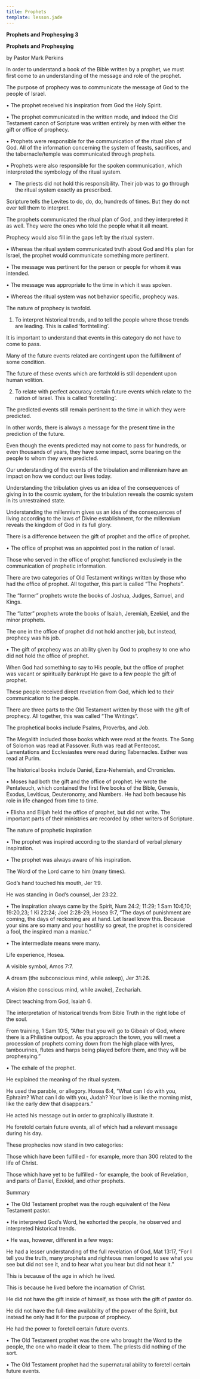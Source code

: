 ```yaml
---
title: Prophets
template: lesson.jade
---
```



**Prophets and Prophesying 3**

**Prophets and Prophesying**

by Pastor Mark Perkins

In order to understand a book of the Bible written by a prophet, we must
first come to an understanding of the message and role of the prophet.

The purpose of prophecy was to communicate the message of God to the
people of Israel.

• The prophet received his inspiration from God the Holy Spirit.

• The prophet communicated in the written mode, and indeed the Old
Testament canon of Scripture was written entirely by men with either the
gift or office of prophecy.

• Prophets were responsible for the communication of the ritual plan of
God. All of the information concerning the system of feasts, sacrifices,
and the tabernacle/temple was communicated through prophets.

• Prophets were also responsible for the spoken communication, which
interpreted the symbology of the ritual system.

- The priests did not hold this responsibility. Their job was to go
through the ritual system exactly as prescribed.

Scripture tells the Levites to do, do, do, hundreds of times. But they
do not ever tell them to interpret.

The prophets communicated the ritual plan of God, and they interpreted
it as well. They were the ones who told the people what it all meant.

Prophecy would also fill in the gaps left by the ritual system.

• Whereas the ritual system communicated truth about God and His plan
for Israel, the prophet would communicate something more pertinent.

• The message was pertinent for the person or people for whom it was
intended.

• The message was appropriate to the time in which it was spoken.

• Whereas the ritual system was not behavior specific, prophecy was.

The nature of prophecy is twofold.

1. To interpret historical trends, and to tell the people where those
trends are leading. This is called ‘forthtelling’.

It is important to understand that events in this category do not have
to come to pass.

Many of the future events related are contingent upon the fulfillment of
some condition.

The future of these events which are forthtold is still dependent upon
human volition.

2. To relate with perfect accuracy certain future events which relate to
the nation of Israel. This is called ‘foretelling’.

The predicted events still remain pertinent to the time in which they
were predicted.

In other words, there is always a message for the present time in the
prediction of the future.

Even though the events predicted may not come to pass for hundreds, or
even thousands of years, they have some impact, some bearing on the
people to whom they were predicted.

Our understanding of the events of the tribulation and millennium have
an impact on how we conduct our lives today.

Understanding the tribulation gives us an idea of the consequences of
giving in to the cosmic system, for the tribulation reveals the cosmic
system in its unrestrained state.

Understanding the millennium gives us an idea of the consequences of
living according to the laws of Divine establishment, for the millennium
reveals the kingdom of God in its full glory.

There is a difference between the gift of prophet and the office of
prophet.

• The office of prophet was an appointed post in the nation of Israel.

Those who served in the office of prophet functioned exclusively in the
communication of prophetic information.

There are two categories of Old Testament writings written by those who
had the office of prophet. All together, this part is called “The
Prophets”.

The “former” prophets wrote the books of Joshua, Judges, Samuel, and
Kings.

The “latter” prophets wrote the books of Isaiah, Jeremiah, Ezekiel, and
the minor prophets.

The one in the office of prophet did not hold another job, but instead,
prophecy was his job.

• The gift of prophecy was an ability given by God to prophesy to one
who did not hold the office of prophet.

When God had something to say to His people, but the office of prophet
was vacant or spiritually bankrupt He gave to a few people the gift of
prophet.

These people received direct revelation from God, which led to their
communication to the people.

There are three parts to the Old Testament written by those with the
gift of prophecy. All together, this was called “The Writings”.

The prophetical books include Psalms, Proverbs, and Job.

The Megalith included those books which were read at the feasts. The
Song of Solomon was read at Passover. Ruth was read at Pentecost.
Lamentations and Ecclesiastes were read during Tabernacles. Esther was
read at Purim.

The historical books include Daniel, Ezra-Nehemiah, and Chronicles.

• Moses had both the gift and the office of prophet. He wrote the
Pentateuch, which contained the first five books of the Bible, Genesis,
Exodus, Leviticus, Deuteronomy, and Numbers. He had both because his
role in life changed from time to time.

• Elisha and Elijah held the office of prophet, but did not write. The
important parts of their ministries are recorded by other writers of
Scripture.

The nature of prophetic inspiration

• The prophet was inspired according to the standard of verbal plenary
inspiration.

• The prophet was always aware of his inspiration.

The Word of the Lord came to him (many times).

God’s hand touched his mouth, Jer 1:9.

He was standing in God’s counsel, Jer 23:22.

• The inspiration always came by the Spirit, Num 24:2; 11:29; 1 Sam
10:6,10; 19:20,23; 1 Ki 22:24; Joel 2:28-29, Hosea 9:7, “The days of
punishment are coming, the days of reckoning are at hand. Let Israel
know this. Because your sins are so many and your hostility so great,
the prophet is considered a fool, the inspired man a maniac.”

• The intermediate means were many.

Life experience, Hosea.

A visible symbol, Amos 7:7.

A dream (the subconscious mind, while asleep), Jer 31:26.

A vision (the conscious mind, while awake), Zechariah.

Direct teaching from God, Isaiah 6.

The interpretation of historical trends from Bible Truth in the right
lobe of the soul.

From training, 1 Sam 10:5, “After that you will go to Gibeah of God,
where there is a Philistine outpost. As you approach the town, you will
meet a procession of prophets coming down from the high place with
lyres, tambourines, flutes and harps being played before them, and they
will be prophesying.”

• The exhale of the prophet.

He explained the meaning of the ritual system.

He used the parable, or allegory. Hosea 6:4, “What can I do with you,
Ephraim? What can I do with you, Judah? Your love is like the morning
mist, like the early dew that disappears.”

He acted his message out in order to graphically illustrate it.

He foretold certain future events, all of which had a relevant message
during his day.

These prophecies now stand in two categories:

Those which have been fulfilled - for example, more than 300 related to
the life of Christ.

Those which have yet to be fulfilled - for example, the book of
Revelation, and parts of Daniel, Ezekiel, and other prophets.

Summary

• The Old Testament prophet was the rough equivalent of the New
Testament pastor.

• He interpreted God’s Word, he exhorted the people, he observed and
interpreted historical trends.

• He was, however, different in a few ways:

He had a lesser understanding of the full revelation of God, Mat 13:17,
“For I tell you the truth, many prophets and righteous men longed to see
what you see but did not see it, and to hear what you hear but did not
hear it.”

This is because of the age in which he lived.

This is because he lived before the incarnation of Christ.

He did not have the gift inside of himself, as those with the gift of
pastor do.

He did not have the full-time availability of the power of the Spirit,
but instead he only had it for the purpose of prophecy.

He had the power to foretell certain future events.

• The Old Testament prophet was the one who brought the Word to the
people, the one who made it clear to them. The priests did nothing of
the sort.

• The Old Testament prophet had the supernatural ability to foretell
certain future events.

